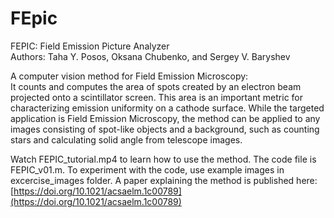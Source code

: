 # FEpic
FEPIC: Field Emission Picture Analyzer  
Authors: Taha Y. Posos, Oksana Chubenko, and Sergey V. Baryshev

A computer vision method for Field Emission Microscopy:  
It counts and computes the area of spots created by an electron beam projected onto a scintillator screen. This area is an important metric for characterizing emission uniformity on a cathode surface. While the targeted application is Field Emission Microscopy, the method can be applied to any images consisting of spot-like objects and a background, such as counting stars and calculating solid angle from telescope images.

Watch FEPIC_tutorial.mp4 to learn how to use the method. The code file is FEPIC_v01.m. To experiment with the code, use example images in excercise_images folder.  A paper explaining the method is published here: [https://doi.org/10.1021/acsaelm.1c00789](https://doi.org/10.1021/acsaelm.1c00789)
